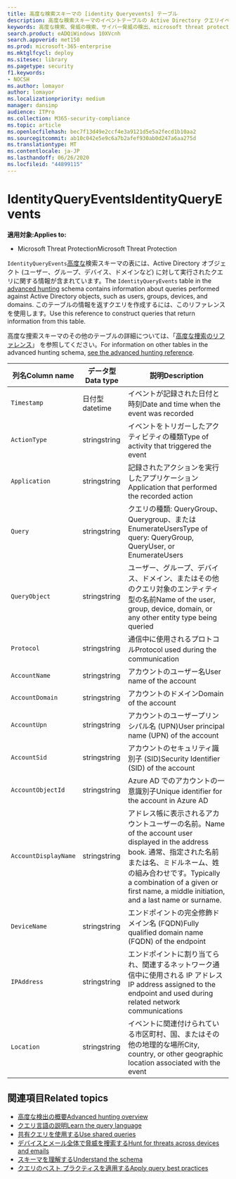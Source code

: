 ```yaml
---
title: 高度な検索スキーマの [identity Queryevents] テーブル
description: 高度な検索スキーマのイベントテーブルの Active Directory クエリイベントについて説明します。
keywords: 高度な検索、脅威の検索、サイバー脅威の検出、microsoft threat protection、microsoft 365、mtp、m365、search、query、テレメトリ、スキーマ参照、kusto、table、column、data type、description、ユーザー Queryevents、Azure AD、Active Directory、Azure ATP、id、LDAP クエリ
search.product: eADQiWindows 10XVcnh
search.appverid: met150
ms.prod: microsoft-365-enterprise
ms.mktglfcycl: deploy
ms.sitesec: library
ms.pagetype: security
f1.keywords:
- NOCSH
ms.author: lomayor
author: lomayor
ms.localizationpriority: medium
manager: dansimp
audience: ITPro
ms.collection: M365-security-compliance
ms.topic: article
ms.openlocfilehash: bec7f13d49e2ccf4e3a9121d5e5a2fecd1b10aa2
ms.sourcegitcommit: ab10c042e5e9c6a7b2afef930ab0d247a6aa275d
ms.translationtype: MT
ms.contentlocale: ja-JP
ms.lasthandoff: 06/26/2020
ms.locfileid: "44899115"
---
```

# <a name="identityqueryevents"></a><span data-ttu-id="d0dde-104">IdentityQueryEvents</span><span class="sxs-lookup"><span data-stu-id="d0dde-104">IdentityQueryEvents</span></span>

<span data-ttu-id="d0dde-105">**適用対象:**</span><span class="sxs-lookup"><span data-stu-id="d0dde-105">**Applies to:**</span></span>
- <span data-ttu-id="d0dde-106">Microsoft Threat Protection</span><span class="sxs-lookup"><span data-stu-id="d0dde-106">Microsoft Threat Protection</span></span>

<span data-ttu-id="d0dde-107">`IdentityQueryEvents`[高度な](advanced-hunting-overview.md)検索スキーマの表には、Active Directory オブジェクト (ユーザー、グループ、デバイス、ドメインなど) に対して実行されたクエリに関する情報が含まれています。</span><span class="sxs-lookup"><span data-stu-id="d0dde-107">The `IdentityQueryEvents` table in the [advanced hunting](advanced-hunting-overview.md) schema contains information about queries performed against Active Directory objects, such as users, groups, devices, and domains.</span></span> <span data-ttu-id="d0dde-108">このテーブルの情報を返すクエリを作成するには、このリファレンスを使用します。</span><span class="sxs-lookup"><span data-stu-id="d0dde-108">Use this reference to construct queries that return information from this table.</span></span>

<span data-ttu-id="d0dde-109">高度な捜索スキーマのその他のテーブルの詳細については、「[高度な捜索のリファレンス](advanced-hunting-schema-tables.md)」 を参照してください。</span><span class="sxs-lookup"><span data-stu-id="d0dde-109">For information on other tables in the advanced hunting schema, [see the advanced hunting reference](advanced-hunting-schema-tables.md).</span></span>

| <span data-ttu-id="d0dde-110">列名</span><span class="sxs-lookup"><span data-stu-id="d0dde-110">Column name</span></span> | <span data-ttu-id="d0dde-111">データ型</span><span class="sxs-lookup"><span data-stu-id="d0dde-111">Data type</span></span> | <span data-ttu-id="d0dde-112">説明</span><span class="sxs-lookup"><span data-stu-id="d0dde-112">Description</span></span> |
|-------------|-----------|-------------|
| `Timestamp` | <span data-ttu-id="d0dde-113">日付型</span><span class="sxs-lookup"><span data-stu-id="d0dde-113">datetime</span></span> | <span data-ttu-id="d0dde-114">イベントが記録された日付と時刻</span><span class="sxs-lookup"><span data-stu-id="d0dde-114">Date and time when the event was recorded</span></span> |
| `ActionType` | <span data-ttu-id="d0dde-115">string</span><span class="sxs-lookup"><span data-stu-id="d0dde-115">string</span></span> | <span data-ttu-id="d0dde-116">イベントをトリガーしたアクティビティの種類</span><span class="sxs-lookup"><span data-stu-id="d0dde-116">Type of activity that triggered the event</span></span> |
| `Application` | <span data-ttu-id="d0dde-117">string</span><span class="sxs-lookup"><span data-stu-id="d0dde-117">string</span></span> | <span data-ttu-id="d0dde-118">記録されたアクションを実行したアプリケーション</span><span class="sxs-lookup"><span data-stu-id="d0dde-118">Application that performed the recorded action</span></span> |
| `Query` | <span data-ttu-id="d0dde-119">string</span><span class="sxs-lookup"><span data-stu-id="d0dde-119">string</span></span> | <span data-ttu-id="d0dde-120">クエリの種類: QueryGroup、Querygroup、または EnumerateUsers</span><span class="sxs-lookup"><span data-stu-id="d0dde-120">Type of query: QueryGroup, QueryUser, or EnumerateUsers</span></span> |
| `QueryObject` | <span data-ttu-id="d0dde-121">string</span><span class="sxs-lookup"><span data-stu-id="d0dde-121">string</span></span> | <span data-ttu-id="d0dde-122">ユーザー、グループ、デバイス、ドメイン、またはその他のクエリ対象のエンティティ型の名前</span><span class="sxs-lookup"><span data-stu-id="d0dde-122">Name of the user, group, device, domain, or any other entity type being queried</span></span> |
| `Protocol` | <span data-ttu-id="d0dde-123">string</span><span class="sxs-lookup"><span data-stu-id="d0dde-123">string</span></span> | <span data-ttu-id="d0dde-124">通信中に使用されるプロトコル</span><span class="sxs-lookup"><span data-stu-id="d0dde-124">Protocol used during the communication</span></span> |
| `AccountName` | <span data-ttu-id="d0dde-125">string</span><span class="sxs-lookup"><span data-stu-id="d0dde-125">string</span></span> | <span data-ttu-id="d0dde-126">アカウントのユーザー名</span><span class="sxs-lookup"><span data-stu-id="d0dde-126">User name of the account</span></span> |
| `AccountDomain` | <span data-ttu-id="d0dde-127">string</span><span class="sxs-lookup"><span data-stu-id="d0dde-127">string</span></span> | <span data-ttu-id="d0dde-128">アカウントのドメイン</span><span class="sxs-lookup"><span data-stu-id="d0dde-128">Domain of the account</span></span> |
| `AccountUpn` | <span data-ttu-id="d0dde-129">string</span><span class="sxs-lookup"><span data-stu-id="d0dde-129">string</span></span> | <span data-ttu-id="d0dde-130">アカウントのユーザープリンシパル名 (UPN)</span><span class="sxs-lookup"><span data-stu-id="d0dde-130">User principal name (UPN) of the account</span></span> |
| `AccountSid` | <span data-ttu-id="d0dde-131">string</span><span class="sxs-lookup"><span data-stu-id="d0dde-131">string</span></span> | <span data-ttu-id="d0dde-132">アカウントのセキュリティ識別子 (SID)</span><span class="sxs-lookup"><span data-stu-id="d0dde-132">Security Identifier (SID) of the account</span></span> |
| `AccountObjectId` | <span data-ttu-id="d0dde-133">string</span><span class="sxs-lookup"><span data-stu-id="d0dde-133">string</span></span> | <span data-ttu-id="d0dde-134">Azure AD でのアカウントの一意識別子</span><span class="sxs-lookup"><span data-stu-id="d0dde-134">Unique identifier for the account in Azure AD</span></span> |
| `AccountDisplayName` | <span data-ttu-id="d0dde-135">string</span><span class="sxs-lookup"><span data-stu-id="d0dde-135">string</span></span> | <span data-ttu-id="d0dde-136">アドレス帳に表示されるアカウントユーザーの名前。</span><span class="sxs-lookup"><span data-stu-id="d0dde-136">Name of the account user displayed in the address book.</span></span> <span data-ttu-id="d0dde-137">通常、指定された名前または名、ミドルネーム、姓の組み合わせです。</span><span class="sxs-lookup"><span data-stu-id="d0dde-137">Typically a combination of a given or first name, a middle initiation, and a last name or surname.</span></span> |
| `DeviceName` | <span data-ttu-id="d0dde-138">string</span><span class="sxs-lookup"><span data-stu-id="d0dde-138">string</span></span> | <span data-ttu-id="d0dde-139">エンドポイントの完全修飾ドメイン名 (FQDN)</span><span class="sxs-lookup"><span data-stu-id="d0dde-139">Fully qualified domain name (FQDN) of the endpoint</span></span> |
| `IPAddress` | <span data-ttu-id="d0dde-140">string</span><span class="sxs-lookup"><span data-stu-id="d0dde-140">string</span></span> | <span data-ttu-id="d0dde-141">エンドポイントに割り当てられ、関連するネットワーク通信中に使用される IP アドレス</span><span class="sxs-lookup"><span data-stu-id="d0dde-141">IP address assigned to the endpoint and used during related network communications</span></span> |
| `Location` | <span data-ttu-id="d0dde-142">string</span><span class="sxs-lookup"><span data-stu-id="d0dde-142">string</span></span> | <span data-ttu-id="d0dde-143">イベントに関連付けられている市区町村、国、またはその他の地理的な場所</span><span class="sxs-lookup"><span data-stu-id="d0dde-143">City, country, or other geographic location associated with the event</span></span> |

## <a name="related-topics"></a><span data-ttu-id="d0dde-144">関連項目</span><span class="sxs-lookup"><span data-stu-id="d0dde-144">Related topics</span></span>
- [<span data-ttu-id="d0dde-145">高度な検出の概要</span><span class="sxs-lookup"><span data-stu-id="d0dde-145">Advanced hunting overview</span></span>](advanced-hunting-overview.md)
- [<span data-ttu-id="d0dde-146">クエリ言語の説明</span><span class="sxs-lookup"><span data-stu-id="d0dde-146">Learn the query language</span></span>](advanced-hunting-query-language.md)
- [<span data-ttu-id="d0dde-147">共有クエリを使用する</span><span class="sxs-lookup"><span data-stu-id="d0dde-147">Use shared queries</span></span>](advanced-hunting-shared-queries.md)
- [<span data-ttu-id="d0dde-148">デバイスとメール全体で脅威を捜索する</span><span class="sxs-lookup"><span data-stu-id="d0dde-148">Hunt for threats across devices and emails</span></span>](advanced-hunting-query-emails-devices.md)
- [<span data-ttu-id="d0dde-149">スキーマを理解する</span><span class="sxs-lookup"><span data-stu-id="d0dde-149">Understand the schema</span></span>](advanced-hunting-schema-tables.md)
- [<span data-ttu-id="d0dde-150">クエリのベスト プラクティスを適用する</span><span class="sxs-lookup"><span data-stu-id="d0dde-150">Apply query best practices</span></span>](advanced-hunting-best-practices.md)
